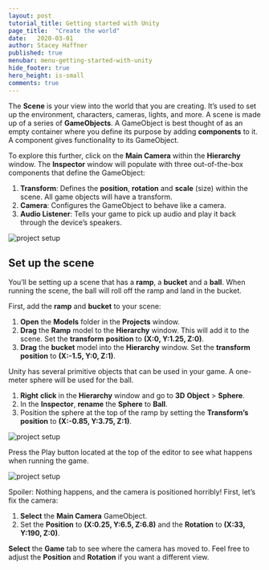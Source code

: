 ```yaml
---
layout: post
tutorial_title: Getting started with Unity
page_title:  "Create the world"
date:   2020-03-01
author: Stacey Haffner
published: true
menubar: menu-getting-started-with-unity
hide_footer: true
hero_height: is-small
comments: true
---
```

The **Scene** is your view into the world that you are creating. It’s used to set up the environment, characters, cameras, lights, and more. A scene is made up of a series of **GameObjects**. A GameObject is best thought of as an empty container where you define its purpose by adding **components** to it. A component gives functionality to its GameObject.

To explore this further, click on the **Main Camera** within the **Hierarchy** window. The **Inspector** window will populate with three out-of-the-box components that define the GameObject:
1. **Transform**: Defines the **position**, **rotation** and **scale** (size) within the scene. All game objects will have a transform.
2. **Camera**: Configures the GameObject to behave like a camera.
3. **Audio Listener**: Tells your game to pick up audio and play it back through the device’s speakers.

![project setup]({{page.dir}}/images/cameraView.jpg)

## Set up the scene
You’ll be setting up a scene that has a **ramp**, a **bucket** and a **ball**. When running the scene, the ball will roll off the ramp and land in the bucket.

First, add the **ramp** and **bucket** to your scene:

1. **Open** the **Models** folder in the **Projects** window.
2. **Drag** the **Ramp** model to the **Hierarchy** window. This will add it to the scene. Set the **transform** **position** to **(X:0, Y:1.25, Z:0)**.
3. **Drag** the **bucket** model into the **Hierarchy** window. Set the **transform** **position** to **(X:-1.5, Y:0, Z:1)**.

Unity has several primitive objects that can be used in your game. A one-meter sphere will be used for the ball.

1. **Right** **click** in the **Hierarchy** window and go to **3D** **Object** > **Sphere**.
2. In the **Inspector**, **rename** the **Sphere** to **Ball**.
3. Position the sphere at the top of the ramp by setting the **Transform’s position** to **(X:-0.85, Y:3.75, Z:1)**.

![project setup]({{page.dir}}/images/setUpScene.gif)

Press the Play button located at the top of the editor to see what happens when running the game.

![project setup]({{page.dir}}/images/playButton.png)

Spoiler: Nothing happens, and the camera is positioned horribly! First, let’s fix the camera:

1. **Select** the **Main Camera** GameObject.
2. Set the **Position** to **(X:0.25, Y:6.5, Z:6.8)** and the **Rotation** to **(X:33, Y:190, Z:0)**.

**Select** the **Game** tab to see where the camera has moved to. Feel free to adjust the **Position** and **Rotation** if you want a different view.